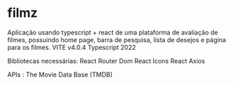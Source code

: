 # filmz
Aplicação usando typescript + react de uma plataforma de avaliação de filmes, possuindo home page, barra de pesquisa, lista de desejos e página para os filmes.
  VITE v4.0.4
  Typescript 2022
  
  Bibliotecas necessárias:
    React Router Dom
    React Icons
    React
    Axios
   
  APIs :
    The Movie Data Base (TMDB)

